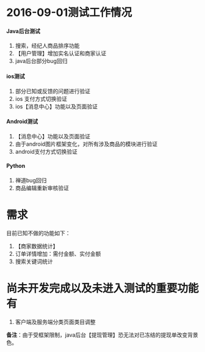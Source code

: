 # 2016-09-01测试工作情况

#### Java后台测试

1. 搜索，经纪人商品排序功能
2. 【用户管理】增加实名认证和商家认证
3. java后台部分bug回归

#### ios测试

1. 部分已知或反馈的问题进行验证
2. ios 支付方式切换验证
3. ios【消息中心】功能以及页面验证


#### Android测试

1. 【消息中心】功能以及页面验证
2. 由于android图片框架变化，对所有涉及商品的模块进行验证
3. android支付方式切换验证

#### Python

1. 禅道bug回归
2. 商品编辑重新审核验证


# 需求

目前已知不做的功能如下：

1. 【商家数据统计】
2. 订单详情增加：需付金额、实付金额
3. 搜索关键词统计


# 尚未开发完成以及未进入测试的重要功能有

1. 客户端及服务端分类页面类目调整

**备注**：由于受框架限制，java后台【提现管理】恐无法对已冻结的提现单改变背景色。
